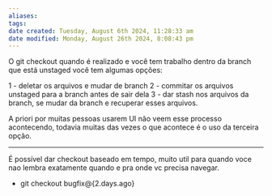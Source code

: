 ```yaml
---
aliases: 
tags: 
date created: Tuesday, August 6th 2024, 11:28:33 am
date modified: Monday, August 26th 2024, 8:08:43 pm
---
```

O git checkout quando é realizado e você tem trabalho dentro da branch que está unstaged você tem algumas opções:

1 - deletar os arquivos e mudar de branch
2 - commitar os arquivos unstaged para a branch antes de sair dela
3 - dar stash nos arquivos da branch, se mudar da branch e recuperar esses arquivos.

A priori por muitas pessoas usarem UI não veem esse processo acontecendo, todavia muitas das vezes o que acontece é o uso da terceira opção.

---

É possível dar checkout baseado em tempo, muito util para quando voce nao lembra exatamente quando e pra onde vc precisa navegar.

- git checkout bugfix@{2.days.ago}